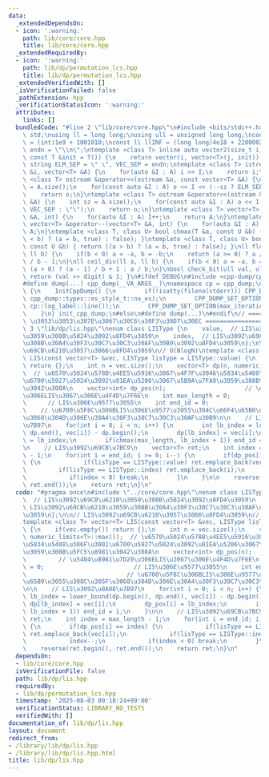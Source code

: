 ```yaml
---
data:
  _extendedDependsOn:
  - icon: ':warning:'
    path: lib/core/core.hpp
    title: lib/core/core.hpp
  _extendedRequiredBy:
  - icon: ':warning:'
    path: lib/dp/permutation_lcs.hpp
    title: lib/dp/permutation_lcs.hpp
  _extendedVerifiedWith: []
  _isVerificationFailed: false
  _pathExtension: hpp
  _verificationStatusIcon: ':warning:'
  attributes:
    links: []
  bundledCode: "#line 2 \"lib/core/core.hpp\"\n#include <bits/stdc++.h>\nusing namespace\
    \ std;\nusing ll = long long;\nusing ull = unsigned long long;\nconst int INF\
    \ = (int)1e9 + 1001010;\nconst ll llINF = (long long)4e18 + 22000020;\nconst string\
    \ endn = \"\\n\";\ntemplate <class T> inline auto vector2(size_t i, size_t j,\
    \ const T &init = T()) {\n    return vector(i, vector<T>(j, init));\n}\nconst\
    \ string ELM_SEP = \" \", VEC_SEP = endn;\ntemplate <class T> istream &operator>>(istream\
    \ &i, vector<T> &A) {\n    for(auto &I : A) i >> I;\n    return i;\n}\ntemplate\
    \ <class T> ostream &operator<<(ostream &o, const vector<T> &A) {\n    int sz\
    \ = A.size();\n    for(const auto &I : A) o << I << (--sz ? ELM_SEP : \"\");\n\
    \    return o;\n}\ntemplate <class T> ostream &operator<<(ostream &o, const vector<vector<T>>\
    \ &A) {\n    int sz = A.size();\n    for(const auto &I : A) o << I << (--sz ?\
    \ VEC_SEP : \"\");\n    return o;\n}\ntemplate <class T> vector<T> &operator++(vector<T>\
    \ &A, int) {\n    for(auto &I : A) I++;\n    return A;\n}\ntemplate <class T>\
    \ vector<T> &operator--(vector<T> &A, int) {\n    for(auto &I : A) I--;\n    return\
    \ A;\n}\ntemplate <class T, class U> bool chmax(T &a, const U &b) { return ((a\
    \ < b) ? (a = b, true) : false); }\ntemplate <class T, class U> bool chmin(T &a,\
    \ const U &b) { return ((a > b) ? (a = b, true) : false); }\nll floor_div(ll a,\
    \ ll b) {\n    if(b < 0) a = -a, b = -b;\n    return (a >= 0) ? a / b : (a + 1)\
    \ / b - 1;\n}\nll ceil_div(ll a, ll b) {\n    if(b < 0) a = -a, b = -b;\n    return\
    \ (a > 0) ? (a - 1) / b + 1 : a / b;\n}\nbool check_bit(ull val, ull digit) {\
    \ return (val >> digit) & 1; }\n#ifdef DEBUG\n#include <cpp-dump/cpp-dump.hpp>\n\
    #define dump(...) cpp_dump(__VA_ARGS__)\nnamespace cp = cpp_dump;\nstruct InitCppDump\
    \ {\n    InitCppDump() {\n        if(!isatty(fileno(stderr))) CPP_DUMP_SET_OPTION(es_style,\
    \ cpp_dump::types::es_style_t::no_es);\n        CPP_DUMP_SET_OPTION(log_label_func,\
    \ cp::log_label::line());\n        CPP_DUMP_SET_OPTION(max_iteration_count, 30);\n\
    \    }\n} init_cpp_dump;\n#else\n#define dump(...)\n#endif\n// ====================\
    \ \u3053\u3053\u307E\u3067\u30C6\u30F3\u30D7\u30EC ====================\n#line\
    \ 3 \"lib/dp/lis.hpp\"\nenum class LISType {\n    value,  // LIS\u3092\u69CB\u6210\
    \u3059\u308B\u5024\u3092\u8FD4\u3059\n    index,  // LIS\u3092\u69CB\u6210\u3059\
    \u308B\u30A4\u30F3\u30C7\u30C3\u30AF\u30B9\u3092\u8FD4\u3059\n};\n\n// LIS\u3092\
    \u69CB\u6210\u3057\u3066\u8FD4\u3059\n// O(NlogN)\ntemplate <class T> vector<T>\
    \ LIS(const vector<T> &vec, LISType lisType = LISType::value) {\n    if(vec.empty())\
    \ return {};\n    int n = vec.size();\n    vector<T> dp(n, numeric_limits<T>::max());\
    \  // \u6570\u5024\u578B\u4EE5\u5916\u3067\u4F7F\u3046\u5834\u5408\u306F\u3001\
    \u6700\u5927\u5024\u3092\u81EA\u5206\u3067\u5B9A\u7FA9\u3059\u308B\u5FC5\u8981\
    \u3042\u308A\n    vector<int> dp_pos(n);                      // \u5404\u8981\u7D20\
    \u306ELIS\u3067\u306E\u4F4D\u7F6E\n    int max_length = 0;                   \
    \      // LIS\u306E\u9577\u3055\n    int end_id = 0;                         \
    \    // \u6700\u5F8C\u306BLIS\u306E\u9577\u3055\u304C\u66F4\u65B0\u3055\u308C\u305F\
    \u3068\u304D\u306E\u30A4\u30F3\u30C7\u30C3\u30AF\u30B9\n\n    // LIS\u3092\u8A08\
    \u7B97\n    for(int i = 0; i < n; i++) {\n        int lb_index = lower_bound(dp.begin(),\
    \ dp.end(), vec[i]) - dp.begin();\n        dp[lb_index] = vec[i];\n        dp_pos[i]\
    \ = lb_index;\n        if(chmax(max_length, lb_index + 1)) end_id = i;\n    }\n\
    \n    // LIS\u3092\u69CB\u7BC9\n    vector<T> ret;\n    int index = max_length\
    \ - 1;\n    for(int i = end_id; i >= 0; i--) {\n        if(dp_pos[i] == index)\
    \ {\n            if(lisType == LISType::value) ret.emplace_back(vec[i]);\n   \
    \         if(lisType == LISType::index) ret.emplace_back(i);\n            index--;\n\
    \            if(index < 0) break;\n        }\n    }\n\n    reverse(ret.begin(),\
    \ ret.end());\n    return ret;\n}\n"
  code: "#pragma once\n#include \"../core/core.hpp\"\nenum class LISType {\n    value,\
    \  // LIS\u3092\u69CB\u6210\u3059\u308B\u5024\u3092\u8FD4\u3059\n    index,  //\
    \ LIS\u3092\u69CB\u6210\u3059\u308B\u30A4\u30F3\u30C7\u30C3\u30AF\u30B9\u3092\u8FD4\
    \u3059\n};\n\n// LIS\u3092\u69CB\u6210\u3057\u3066\u8FD4\u3059\n// O(NlogN)\n\
    template <class T> vector<T> LIS(const vector<T> &vec, LISType lisType = LISType::value)\
    \ {\n    if(vec.empty()) return {};\n    int n = vec.size();\n    vector<T> dp(n,\
    \ numeric_limits<T>::max());  // \u6570\u5024\u578B\u4EE5\u5916\u3067\u4F7F\u3046\
    \u5834\u5408\u306F\u3001\u6700\u5927\u5024\u3092\u81EA\u5206\u3067\u5B9A\u7FA9\
    \u3059\u308B\u5FC5\u8981\u3042\u308A\n    vector<int> dp_pos(n);             \
    \         // \u5404\u8981\u7D20\u306ELIS\u3067\u306E\u4F4D\u7F6E\n    int max_length\
    \ = 0;                         // LIS\u306E\u9577\u3055\n    int end_id = 0; \
    \                            // \u6700\u5F8C\u306BLIS\u306E\u9577\u3055\u304C\u66F4\
    \u65B0\u3055\u308C\u305F\u3068\u304D\u306E\u30A4\u30F3\u30C7\u30C3\u30AF\u30B9\
    \n\n    // LIS\u3092\u8A08\u7B97\n    for(int i = 0; i < n; i++) {\n        int\
    \ lb_index = lower_bound(dp.begin(), dp.end(), vec[i]) - dp.begin();\n       \
    \ dp[lb_index] = vec[i];\n        dp_pos[i] = lb_index;\n        if(chmax(max_length,\
    \ lb_index + 1)) end_id = i;\n    }\n\n    // LIS\u3092\u69CB\u7BC9\n    vector<T>\
    \ ret;\n    int index = max_length - 1;\n    for(int i = end_id; i >= 0; i--)\
    \ {\n        if(dp_pos[i] == index) {\n            if(lisType == LISType::value)\
    \ ret.emplace_back(vec[i]);\n            if(lisType == LISType::index) ret.emplace_back(i);\n\
    \            index--;\n            if(index < 0) break;\n        }\n    }\n\n\
    \    reverse(ret.begin(), ret.end());\n    return ret;\n}\n"
  dependsOn:
  - lib/core/core.hpp
  isVerificationFile: false
  path: lib/dp/lis.hpp
  requiredBy:
  - lib/dp/permutation_lcs.hpp
  timestamp: '2025-08-03 09:18:24+09:00'
  verificationStatus: LIBRARY_NO_TESTS
  verifiedWith: []
documentation_of: lib/dp/lis.hpp
layout: document
redirect_from:
- /library/lib/dp/lis.hpp
- /library/lib/dp/lis.hpp.html
title: lib/dp/lis.hpp
---
```

